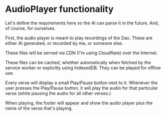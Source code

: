 # AudioPlayer functionality
Let's define the requirements here so the AI can parse it in the future. And, of course, for ourselves.

First, the audio player is meant to play recordings of the Dao. These are either AI generated, or recorded by me, or someone else.

These files will be served via CDN (I'm using Cloudflare) over the Internet.

These files can be cached, whether automatically when fetched by the service worker or explicitly using IndexedDB. They can be played for offline use.

Every verse will display a small Play/Pause button next to it. Whenever the user presses the Play/Pause button, it will play the audio for that particular verse (while pausing the audio for all other verses.)

When playing, the footer will appear and show the audio player plus the name of the verse that's playing.





